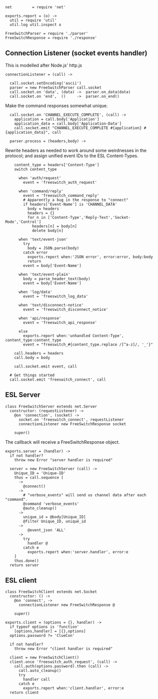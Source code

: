     net         = require 'net'

    exports.report = (o) ->
      util = require 'util'
      util.log util.inspect o

    FreeSwitchParser = require './parser'
    FreeSwitchResponse = require './response'

Connection Listener (socket events handler)
-------------------------------------------

This is modelled after Node.js' http.js

    connectionListener = (call) ->

      call.socket.setEncoding('ascii')
      parser = new FreeSwitchParser call.socket
      call.socket.on 'data', (data) ->  parser.on_data(data)
      call.socket.on 'end',  ()     ->  parser.on_end()

Make the command responses somewhat unique.

      call.socket.on 'CHANNEL_EXECUTE_COMPLETE', (call) ->
        application = call.body['Application']
        application_data = call.body['Application-Data']
        call.socket.emit "CHANNEL_EXECUTE_COMPLETE #{application} #{application_data}", call

      parser.process = (headers,body) ->

Rewrite headers as needed to work around some weirdnesses in the protocol; and assign unified event IDs to the ESL Content-Types.

        content_type = headers['Content-Type']
        switch content_type

          when 'auth/request'
            event = 'freeswitch_auth_request'

          when 'command/reply'
            event = 'freeswitch_command_reply'
            # Apparently a bug in the response to "connect"
            if headers['Event-Name'] is 'CHANNEL_DATA'
              body = headers
              headers = {}
              for n in ['Content-Type','Reply-Text','Socket-Mode','Control']
                headers[n] = body[n]
                delete body[n]

          when 'text/event-json'
            try
              body = JSON.parse(body)
            catch error
              exports.report when:'JSON error', error:error, body:body
              return
            event = body['Event-Name']

          when 'text/event-plain'
            body = parse_header_text(body)
            event = body['Event-Name']

          when 'log/data'
            event = 'freeswitch_log_data'

          when 'text/disconnect-notice'
            event = 'freeswitch_disconnect_notice'

          when 'api/response'
            event = 'freeswitch_api_response'

          else
            exports.report when:'unhandled Content-Type', content_type:content_type
            event = "freeswitch_#{content_type.replace /[^a-z]/, '_'}"

        call.headers = headers
        call.body = body

        call.socket.emit event, call

      # Get things started
      call.socket.emit 'freeswitch_connect', call

ESL Server
----------

    class FreeSwitchServer extends net.Server
      constructor: (requestListener) ->
        @on 'connection', (socket) ->
          socket.on 'freeswitch_connect', requestListener
          connectionListener new FreeSwitchResponse socket

        super()

The callback will receive a FreeSwitchResponse object.

    exports.server = (handler) ->
      if not handler?
        throw new Error "server handler is required"

      server = new FreeSwitchServer (call) ->
        Unique_ID = 'Unique-ID'
        thus = call.sequence [
          ->
            @connect()
          ->
            # "verbose_events" will send us channel data after each "command".
            @command 'verbose_events'
            @auto_cleanup()
          ->
            unique_id = @body[Unique_ID]
            @filter Unique_ID, unique_id
          ->
              @event_json 'ALL'
          ->
            try
              handler @
            catch e
              exports.report when:'server.handler', error:e
        ]
        thus.done()
      return server

ESL client
----------

    class FreeSwitchClient extends net.Socket
      constructor: () ->
        @on 'connect', ->
          connectionListener new FreeSwitchResponse @

        super()

    exports.client = (options = {}, handler) ->
      if typeof options is 'function'
        [options,handler] = [{},options]
      options.password ?= 'ClueCon'

      if not handler?
        throw new Error "client handler is required"

      client = new FreeSwitchClient()
      client.once 'freeswitch_auth_request', (call) ->
        call.auth(options.password).then (call) ->
          call.auto_cleanup()
          try
            handler call
          catch e
            exports.report when:'client.handler', error:e
      return client
